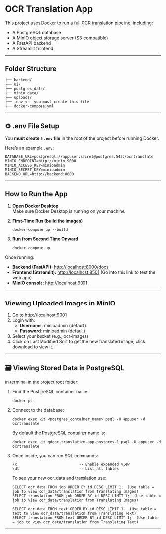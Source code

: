 # OCR Translation App

This project uses Docker to run a full OCR translation pipeline, including:

- A PostgreSQL database
- A MinIO object storage server (S3-compatible)
- A FastAPI backend
- A Streamlit frontend

---

## Folder Structure

```
├── backend/
├── ui/
├── postgres_data/
├── minio_data/
├── uploads/
├── .env <-- you must create this file
├── docker-compose.yml
```

---

## ⚙️ .env File Setup

You **must create a `.env` file** in the root of the project before running Docker.

Here’s an example `.env`:

```
DATABASE_URL=postgresql://appuser:secret@postgres:5432/ocrtranslate
MINIO_ENDPOINT=http://minio:9000
MINIO_ACCESS_KEY=minioadmin
MINIO_SECRET_KEY=minioadmin
BACKEND_URL=http://backend:8000
```

---

## How to Run the App

1. **Open Docker Desktop**  
   Make sure Docker Desktop is running on your machine.

2. **First-Time Run (build the images)**  
   ```
   docker-compose up --build
   ```

3. **Run from Second Time Onward**  
   ```
   docker-compose up
   ```

Once running:

- **Backend (FastAPI):** [http://localhost:8000/docs](http://localhost:8000/docs)
- **Frontend (Streamlit):** [http://localhost:8501](http://localhost:8501) (Go into this link to test the web app)
- **MinIO console:** [http://localhost:9001](http://localhost:9001)

---

##  Viewing Uploaded Images in MinIO

1. Go to [http://localhost:9001](http://localhost:9001)
2. Login with:
   - **Username:** minioadmin (default)
   - **Password:** minioadmin (default)
3. Select your bucket (e.g., ocr-images)
4. Click on Last Modified Sort to get the new translated image; click download to view it.


---

## 🗃️ Viewing Stored Data in PostgreSQL

In terminal in the project root folder:

1. Find the PostgreSQL container name:  
   ```
   docker ps
   ```

2. Connect to the database:  
   ```
   docker exec -it <postgres_container_name> psql -U appuser -d ocrtranslate
   ```
   By default the PostgreSQL container name is:
   ```
   docker exec -it gdgoc-translation-app-postgres-1 psql -U appuser -d ocrtranslate
   ```
4. Once inside, you can run SQL commands:  
   ```
   \x                            -- Enable expanded view
   \dt                           -- List all tables
   ```
   To see your new ocr_data and translation use:
   ```
   SELECT ocr_data FROM job ORDER BY id DESC LIMIT 1;  (Use table = job to view ocr_data/translation from Translating Images)
   SELECT translation FROM job ORDER BY id DESC LIMIT 1;  (Use table = job to view ocr_data/translation from Translating Images)
   
   SELECT ocr_data FROM text ORDER BY id DESC LIMIT 1;  (Use table = text to view ocr_data/translation from Translating Text)
   SELECT translation FROM text ORDER BY id DESC LIMIT 1;  (Use table = job to view ocr_data/translation from Translating Text)
   ```

---
